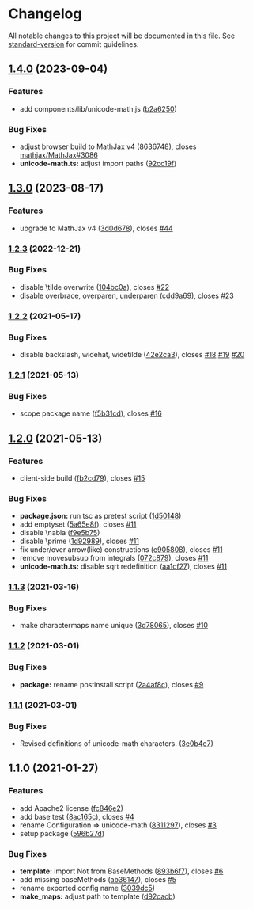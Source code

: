 # Changelog

All notable changes to this project will be documented in this file. See [standard-version](https://github.com/conventional-changelog/standard-version) for commit guidelines.

## [1.4.0](https://github.com/AmerMathSoc/mathjax-unicode-math/compare/v1.3.0...v1.4.0) (2023-09-04)


### Features

* add components/lib/unicode-math.js ([b2a6250](https://github.com/AmerMathSoc/mathjax-unicode-math/commit/b2a6250e063c066ebc5a402afd624583a1636be5))


### Bug Fixes

* adjust browser build to MathJax v4 ([8636748](https://github.com/AmerMathSoc/mathjax-unicode-math/commit/86367483e3ab3f160cebfde14825482b00725ab3)), closes [mathjax/MathJax#3086](https://github.com/mathjax/MathJax/issues/3086)
* **unicode-math.ts:** adjust import paths ([92cc19f](https://github.com/AmerMathSoc/mathjax-unicode-math/commit/92cc19fc025bcf79f55c6d0ebd791d8e1f271a43))

## [1.3.0](https://github.com/AmerMathSoc/mathjax-unicode-math/compare/v1.2.3...v1.3.0) (2023-08-17)


### Features

* upgrade to MathJax v4 ([3d0d678](https://github.com/AmerMathSoc/mathjax-unicode-math/commit/3d0d678ca89ec0b329930a3c3182334cc34e427f)), closes [#44](https://github.com/AmerMathSoc/mathjax-unicode-math/issues/44)

### [1.2.3](https://github.com/AmerMathSoc/mathjax-unicode-math/compare/v1.2.2...v1.2.3) (2022-12-21)


### Bug Fixes

* disable \tilde overwrite ([104bc0a](https://github.com/AmerMathSoc/mathjax-unicode-math/commit/104bc0aa78a804754cbc13d08fc7a226fb18edd4)), closes [#22](https://github.com/AmerMathSoc/mathjax-unicode-math/issues/22)
* disable overbrace, overparen, underparen ([cdd9a69](https://github.com/AmerMathSoc/mathjax-unicode-math/commit/cdd9a690178dabc57d4d086e9799c0521ff73d9e)), closes [#23](https://github.com/AmerMathSoc/mathjax-unicode-math/issues/23)

### [1.2.2](https://github.com/AmerMathSoc/mathjax-unicode-math/compare/v1.2.1...v1.2.2) (2021-05-17)


### Bug Fixes

* disable backslash, widehat, widetilde ([42e2ca3](https://github.com/AmerMathSoc/mathjax-unicode-math/commit/42e2ca37d7dab5a3bbac6d365e5458d1917502f1)), closes [#18](https://github.com/AmerMathSoc/mathjax-unicode-math/issues/18) [#19](https://github.com/AmerMathSoc/mathjax-unicode-math/issues/19) [#20](https://github.com/AmerMathSoc/mathjax-unicode-math/issues/20)

### [1.2.1](https://github.com/AmerMathSoc/mathjax-unicode-math/compare/v1.2.0...v1.2.1) (2021-05-13)


### Bug Fixes

* scope package name ([f5b31cd](https://github.com/AmerMathSoc/mathjax-unicode-math/commit/f5b31cd6fbfc104ad6d5bd0ad4170becb30ca2e4)), closes [#16](https://github.com/AmerMathSoc/mathjax-unicode-math/issues/16)

## [1.2.0](https://github.com/AmerMathSoc/mathjax-unicode-math/compare/v1.1.3...v1.2.0) (2021-05-13)


### Features

* client-side build ([fb2cd79](https://github.com/AmerMathSoc/mathjax-unicode-math/commit/fb2cd7994dc7a123cbf981f13d7d557ed268d2a9)), closes [#15](https://github.com/AmerMathSoc/mathjax-unicode-math/issues/15)


### Bug Fixes

* **package.json:** run tsc as pretest script ([1d50148](https://github.com/AmerMathSoc/mathjax-unicode-math/commit/1d50148265ab00ccabcd788354152f1eb355813a))
* add emptyset ([5a65e8f](https://github.com/AmerMathSoc/mathjax-unicode-math/commit/5a65e8f85e1eb25597680ffa2309c20a49e5fbcb)), closes [#11](https://github.com/AmerMathSoc/mathjax-unicode-math/issues/11)
* disable \nabla ([f9e5b75](https://github.com/AmerMathSoc/mathjax-unicode-math/commit/f9e5b752186f29c3c28d352f0906c6e5aee17705))
* disable \prime ([1d92989](https://github.com/AmerMathSoc/mathjax-unicode-math/commit/1d929891c21fa0da3fe2e8691c6b8ce04c4f8ebc)), closes [#11](https://github.com/AmerMathSoc/mathjax-unicode-math/issues/11)
* fix under/over arrow(like) constructions ([e905808](https://github.com/AmerMathSoc/mathjax-unicode-math/commit/e90580866675d47ed7ffb34a62d204e0f44fe318)), closes [#11](https://github.com/AmerMathSoc/mathjax-unicode-math/issues/11)
* remove movesubsup from integrals ([072c879](https://github.com/AmerMathSoc/mathjax-unicode-math/commit/072c879d143c1e94c81886efa932d1960f30fcf3)), closes [#11](https://github.com/AmerMathSoc/mathjax-unicode-math/issues/11)
* **unicode-math.ts:** disable sqrt redefinition ([aa1cf27](https://github.com/AmerMathSoc/mathjax-unicode-math/commit/aa1cf27a0a9c1301962dcd7f436ad62e435222de)), closes [#11](https://github.com/AmerMathSoc/mathjax-unicode-math/issues/11)

### [1.1.3](https://github.com/AmerMathSoc/mathjax-unicode-math/compare/v1.1.2...v1.1.3) (2021-03-16)


### Bug Fixes

* make charactermaps name unique ([3d78065](https://github.com/AmerMathSoc/mathjax-unicode-math/commit/3d78065997448ea2ce6c2bc963666c63352aa5b9)), closes [#10](https://github.com/AmerMathSoc/mathjax-unicode-math/issues/10)

### [1.1.2](https://github.com/AmerMathSoc/mathjax-unicode-math/compare/v1.1.1...v1.1.2) (2021-03-01)


### Bug Fixes

* **package:** rename postinstall script ([2a4af8c](https://github.com/AmerMathSoc/mathjax-unicode-math/commit/2a4af8c956cf50634562e841c32acfbe08103259)), closes [#9](https://github.com/AmerMathSoc/mathjax-unicode-math/issues/9)

### [1.1.1](https://github.com/AmerMathSoc/mathjax-unicode-math/compare/v1.1.0...v1.1.1) (2021-03-01)


### Bug Fixes

* Revised definitions of unicode-math characters. ([3e0b4e7](https://github.com/AmerMathSoc/mathjax-unicode-math/commit/3e0b4e7b91a40ea9bebf182fd33e71ea602cd162))

## 1.1.0 (2021-01-27)


### Features

* add Apache2 license ([fc846e2](https://github.com/AmerMathSoc/mathjax-unicode-math/commit/fc846e2472831acbe0a82bffbed5ad55a89c12e7))
* add base test ([8ac165c](https://github.com/AmerMathSoc/mathjax-unicode-math/commit/8ac165c2fb32b464fb4eafc99c4ce8bd39661431)), closes [#4](https://github.com/AmerMathSoc/mathjax-unicode-math/issues/4)
* rename Configuration => unicode-math ([8311297](https://github.com/AmerMathSoc/mathjax-unicode-math/commit/831129748a45b4f82012cf03efbec4514bce9e22)), closes [#3](https://github.com/AmerMathSoc/mathjax-unicode-math/issues/3)
* setup package ([596b27d](https://github.com/AmerMathSoc/mathjax-unicode-math/commit/596b27d2ab3fb58d7600a22f2886cda590ada48d))


### Bug Fixes

* **template:** import Not from BaseMethods ([893b6f7](https://github.com/AmerMathSoc/mathjax-unicode-math/commit/893b6f771faf836162e91d210fe0fa00e847edee)), closes [#6](https://github.com/AmerMathSoc/mathjax-unicode-math/issues/6)
* add missing baseMethods ([ab36147](https://github.com/AmerMathSoc/mathjax-unicode-math/commit/ab36147cc76f69b8f8dedb618e06bcab89a3dac0)), closes [#5](https://github.com/AmerMathSoc/mathjax-unicode-math/issues/5)
* rename exported config name ([3039dc5](https://github.com/AmerMathSoc/mathjax-unicode-math/commit/3039dc5e65b073f7f46fb2dba10424f1e997868d))
* **make_maps:** adjust path to template ([d92cacb](https://github.com/AmerMathSoc/mathjax-unicode-math/commit/d92cacb048e802ee7d785326156511de38a0acaf))
